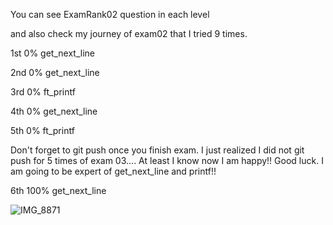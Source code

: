 You can see ExamRank02 question in each level

and also check my journey of exam02 that I tried 9 times.

1st 0%
get_next_line

2nd 0%
get_next_line

3rd 0%
ft_printf

4th 0%
get_next_line

5th 0%
ft_printf

Don't forget to git push once you finish exam.
I just realized I did not git push for 5 times of exam 03....
At least I know now I am happy!! Good luck.
I am going to be expert of get_next_line and printf!!

6th 100%
get_next_line

![IMG_8871](https://user-images.githubusercontent.com/25191724/237047419-62b9bdaa-739c-4367-9f29-1c0c26a973ef.jpg)
